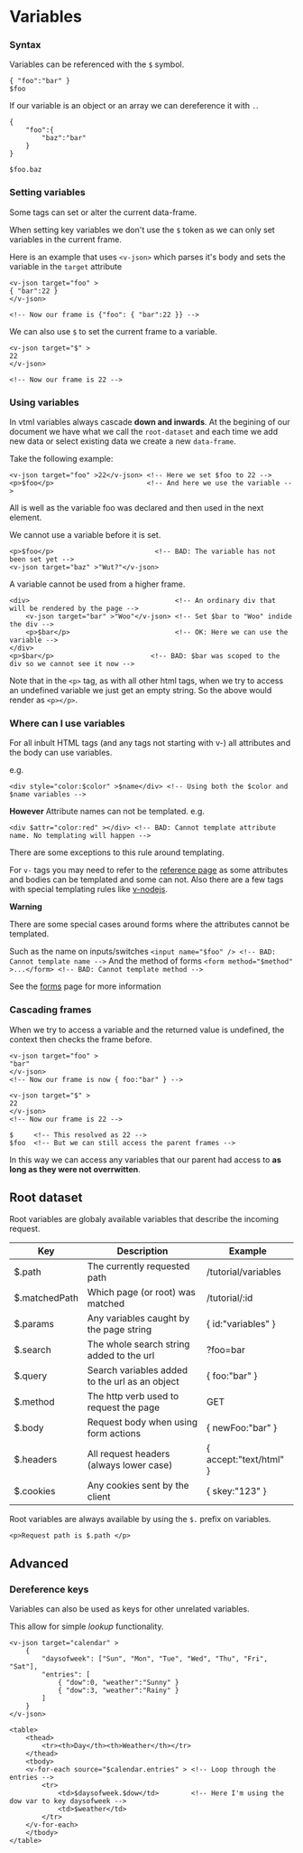 # Variables

### Syntax

Variables can be referenced with the `$` symbol.
```
{ "foo":"bar" }
$foo
```

If our variable is an object or an array we can dereference it with `.`.
```
{
    "foo":{
        "baz":"bar"
    }
}

$foo.baz
```


### Setting variables

Some tags can set or alter the current data-frame.

When setting key variables we don't use the `$` token as we can only set variables in the current frame.

Here is an example that uses `<v-json>` which parses it's body and sets the variable in the `target` attribute
```
<v-json target="foo" >
{ "bar":22 }
</v-json>

<!-- Now our frame is {"foo": { "bar":22 }} -->
```

We can also use `$` to set the current frame to a variable.
```
<v-json target="$" >
22
</v-json>

<!-- Now our frame is 22 -->
```

### Using variables

In vtml variables always cascade **down and inwards**. At the begining of our document we have what we call the `root-dataset` and each time we add new data or select existing data we create a new `data-frame`.

Take the following example:

```
<v-json target="foo" >22</v-json> <!-- Here we set $foo to 22 -->
<p>$foo</p>                       <!-- And here we use the variable -->
```

All is well as the variable foo was declared and then used in the next element.


We cannot use a variable before it is set.
```
<p>$foo</p>                         <!-- BAD: The variable has not been set yet -->
<v-json target="baz" >"Wut?"</v-json>
```


A variable cannot be used from a higher frame.
```
<div>                                    <!-- An ordinary div that will be rendered by the page -->
    <v-json target="bar" >"Woo"</v-json> <!-- Set $bar to "Woo" indide the div -->
    <p>$bar</p>                          <!-- OK: Here we can use the variable -->
</div>
<p>$bar</p>                        <!-- BAD: $bar was scoped to the div so we cannot see it now -->
```

Note that in the `<p>` tag, as with all other html tags, when we try to access an undefined variable we just get an empty string. So the above would render as `<p></p>`.

### Where can I use variables

For all inbult HTML tags (and any tags not starting with v-) all attributes and the body can use variables.

e.g.
```
<div style="color:$color" >$name</div> <!-- Using both the $color and $name variables -->
```

**However** Attribute names can not be templated.
e.g.
```
<div $attr="color:red" ></div> <!-- BAD: Cannot template attribute name. No templating will happen -->
```

There are some exceptions to this rule around templating.


For `v-` tags you may need to refer to the [reference page](/reference) as some attributes and bodies can be templated and some can not. Also there are a few tags with special templating rules like [v-nodejs](/reference#v-nodejs).


**Warning**

There are some special cases around forms where the attributes cannot be templated.

Such as the name on inputs/switches `<input name="$foo" /> <!-- BAD: Cannot template name -->`
And the method of forms `<form method="$method" >...</form> <!-- BAD: Cannot template method -->`

See the [forms](/tutorial/forms) page for more information

### Cascading frames

When we try to access a variable and the returned value is undefined, the context then checks the frame before.

```
<v-json target="foo" >
"bar"
</v-json>
<!-- Now our frame is now { foo:"bar" } -->

<v-json target="$" >
22
</v-json>
<!-- Now our frame is 22 -->

$     <!-- This resolved as 22 -->
$foo  <!-- But we can still access the parent frames -->

```

In this way we can access any variables that our parent had access to **as long as they were not overrwitten**.


## Root dataset

Root variables are globaly available variables that describe the incoming request.

| Key             | Description                                        | Example                 |
|-----------------|----------------------------------------------------|-------------------------|
| $.path          | The currently requested path                       | /tutorial/variables     |
| $.matchedPath   | Which page (or root) was matched                   | /tutorial/:id           |
| $.params        | Any variables caught by the page string            | { id:"variables" }      |
| $.search        | The whole search string added to the url           | ?foo=bar                |
| $.query         | Search variables added to the url as an object     | { foo:"bar" }           |
| $.method        | The http verb used to request the page             | GET                     |
| $.body          | Request body when using form actions               | { newFoo:"bar" }        |
| $.headers       | All request headers (always lower case)            | { accept:"text/html" }  |
| $.cookies       | Any cookies sent by the client                     | { skey:"123" }          |

Root variables are always available by using the `$.` prefix on variables.

```
<p>Request path is $.path </p>
```

## Advanced

### Dereference keys

Variables can also be used as keys for other unrelated variables.

This allow for simple _lookup_ functionality.

```
<v-json target="calendar" >
    {
        "daysofweek": ["Sun", "Mon", "Tue", "Wed", "Thu", "Fri", "Sat"],
        "entries": [
            { "dow":0, "weather":"Sunny" }
            { "dow":3, "weather":"Rainy" }
        ]
    }
</v-json>

<table>
    <thead>
        <tr><th>Day</th><th>Weather</th></tr>
    </thead>
    <tbody>
    <v-for-each source="$calendar.entries" > <!-- Loop through the entries -->
        <tr>
            <td>$daysofweek.$dow</td>        <!-- Here I'm using the dow var to key daysofweek -->
            <td>$weather</td>
        </tr>
    </v-for-each>
    </tbody>
</table>
```

